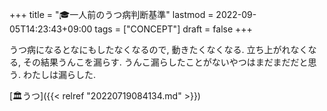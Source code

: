 +++
title = "🎓一人前のうつ病判断基準"
lastmod = 2022-09-05T14:23:43+09:00
tags = ["CONCEPT"]
draft = false
+++

うつ病になるとなにもしたなくなるので, 動きたくなくなる. 立ち上がれなくなる, その結果うんこを漏らす. うんこ漏らしたことがないやつはまだまだだと思う. わたしは漏らした.

[🏛うつ]({{< relref "20220719084134.md" >}})
